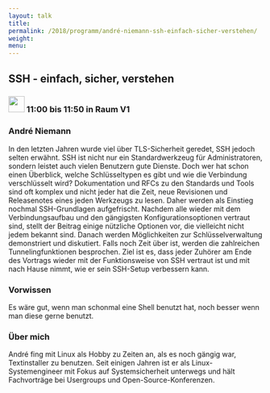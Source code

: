 ```yaml
---
layout: talk
title:
permalink: /2018/programm/andré-niemann-ssh-einfach-sicher-verstehen/
weight:
menu:
---
```

## SSH - einfach, sicher, verstehen

### <img height = "32" src="../../../images/talk.svg"> 11:00 bis 11:50 in Raum V1

### André Niemann

In den letzten Jahren wurde viel über TLS-Sicherheit geredet, SSH jedoch selten erwähnt. SSH ist nicht nur ein Standardwerkzeug für Administratoren, sondern leistet auch vielen Benutzern gute Dienste. Doch wer hat schon einen Überblick, welche Schlüsseltypen es gibt und wie die Verbindung verschlüsselt wird? Dokumentation und RFCs zu den Standards und Tools sind oft komplex und nicht jeder hat die Zeit, neue Revisionen und Releasenotes eines jeden Werkzeugs zu lesen. Daher werden als Einstieg nochmal SSH-Grundlagen  aufgefrischt. Nachdem alle wieder mit dem Verbindungsaufbau und den gängigsten Konfigurationsoptionen vertraut sind, stellt der Beitrag einige nützliche Optionen vor, die vielleicht nicht jedem bekannt sind. Danach werden Möglichkeiten zur Schlüsselverwaltung demonstriert und diskutiert. Falls noch Zeit über ist, werden die zahlreichen Tunnelingfunktionen besprochen. Ziel ist es, dass jeder Zuhörer am Ende des Vortrags wieder mit der Funktionsweise von SSH vertraut ist und mit nach Hause nimmt, wie er sein SSH-Setup verbessern kann.

### Vorwissen

Es wäre gut, wenn man schonmal eine Shell benutzt hat, noch besser wenn man diese gerne benutzt.

### Über mich

André fing mit Linux als Hobby zu Zeiten an, als es noch gängig war, Textinstaller zu benutzen. Seit einigen Jahren ist er als Linux-Systemengineer mit Fokus auf Systemsicherheit unterwegs und hält Fachvorträge bei Usergroups und Open-Source-Konferenzen.


